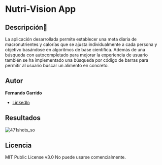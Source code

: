 # Nutri-Vision App


## Descripción📝     

La aplicación desarrollada permite establecer una meta diaria de macronutrientes y calorías que se ajusta individualmente a cada persona y objetivo basándose en algoritmos de base científica.
Además de una búsqueda con autocompletado para mejorar la experiencia de usuario también se ha implementado una búsqueda por código de barras para permitir al usuario buscar un alimento en concreto.

## Autor 
**Fernando Garrido**
 * [LinkedIn](www.linkedin.com/in/fernando-garrido-fidalgo)
 
## Resultados
![471shots_so](https://github.com/fgarridofi/Nutri-Vision-App/assets/116899309/e4365fa6-7461-4ebd-97a5-e48d3d36f96e)



## Licencia
MIT Public License v3.0
No puede usarse comencialmente.
